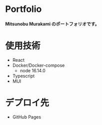 # Portfolio
#### Mitsunobu Murakami のポートフォリオです。

# 使用技術
- React
- Docker/Docker-compose
  - node 16.14.0
- Typescript
- MUI

# デプロイ先
- GitHub Pages
